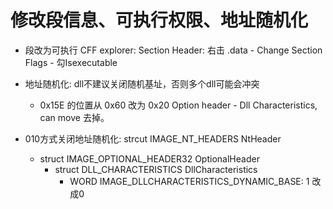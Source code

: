 
# 修改段信息、可执行权限、地址随机化

- 段改为可执行
CFF explorer: 
Section Header: 右击 .data - Change Section Flags - 勾Isexecutable
- 地址随机化: dll不建议关闭随机基址，否则多个dll可能会冲突 
    - 0x15E 的位置从 0x60 改为 0x20
Option header - Dll Characteristics, can move 去掉。

- 010方式关闭地址随机化: 
    strcut IMAGE_NT_HEADERS NtHeader
    - struct IMAGE_OPTIONAL_HEADER32 OptionalHeader
        - struct DLL_CHARACTERISTICS DllCharacteristics
            - WORD IMAGE_DLLCHARACTERISTICS_DYNAMIC_BASE: 1 改成0